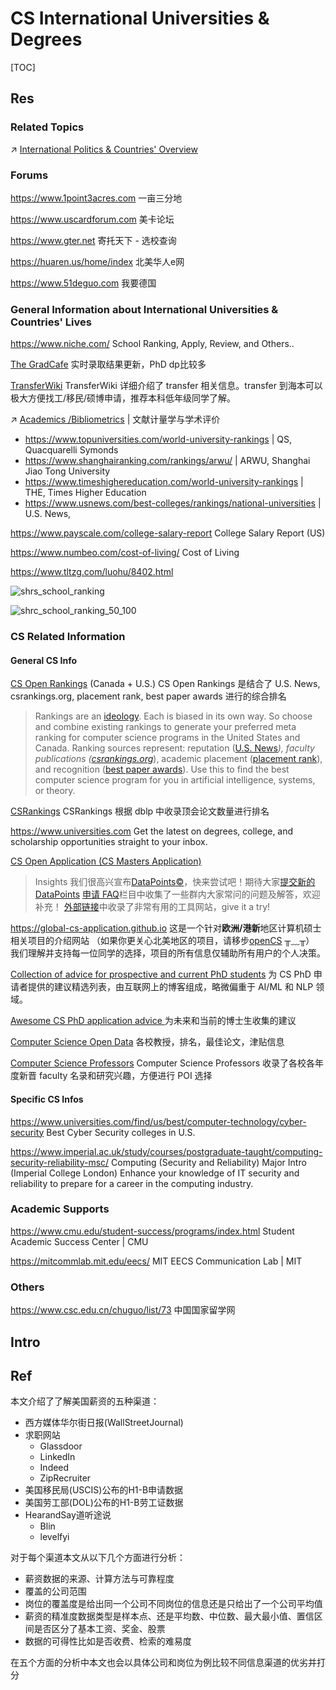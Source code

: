 # CS International Universities & Degrees

[TOC]



## Res
### Related Topics
↗ [International Politics & Countries' Overview](../../../International%20Politics%20&%20Countries'%20Overview/International%20Politics%20&%20Countries'%20Overview.md)


### Forums
https://www.1point3acres.com
一亩三分地

https://www.uscardforum.com
美卡论坛

https://www.gter.net
寄托天下 - 选校查询

https://huaren.us/home/index
北美华人e网

https://www.51deguo.com
我要德国


### General Information about International Universities & Countries' Lives
https://www.niche.com/
School Ranking, Apply, Review, and Others..

[The GradCafe](https://www.thegradcafe.com/)
实时录取结果更新，PhD dp比较多

[TransferWiki](https://transferwiki.com/)
TransferWiki 详细介绍了 transfer 相关信息。transfer 到海本可以极大方便找工/移民/硕博申请，推荐本科低年级同学了解。

↗ [Academics /Bibliometrics](../../Academics/Academics.md#Bibliometrics) | 文献计量学与学术评价
- https://www.topuniversities.com/world-university-rankings | QS, Quacquarelli Symonds
- https://www.shanghairanking.com/rankings/arwu/ | ARWU, Shanghai Jiao Tong University
- https://www.timeshighereducation.com/world-university-rankings | THE, Times Higher Education
- https://www.usnews.com/best-colleges/rankings/national-universities | U.S. News, 

https://www.payscale.com/college-salary-report
College Salary Report (US)

https://www.numbeo.com/cost-of-living/
Cost of Living

https://www.tltzg.com/luohu/8402.html

![shrs_school_ranking](../../../../Assets/Pics/shrs_school_ranking.jpg)

![shrc_school_ranking_50_100](../../../../Assets/Pics/shrc_school_ranking_50_100.jpg)



### CS Related Information
#### General CS Info
[CS Open Rankings](https://drafty.cs.brown.edu/csopenrankings/) (Canada + U.S.)
CS Open Rankings 是结合了 U.S. News, csrankings.org, placement rank, best paper awards 进行的综合排名

> Rankings are an [ideology](https://jeffhuang.com/computer-science-open-data/#bias-in-computer-science-rankings). Each is biased in its own way. So choose and combine existing rankings to generate your preferred meta ranking for computer science programs in the United States and Canada. Ranking sources represent: reputation ([U.S. News](https://www.usnews.com/best-graduate-schools/top-science-schools/computer-science-rankings)*), faculty publications ([csrankings.org](https://csrankings.org/)*), academic placement ([placement rank](https://drafty.cs.brown.edu/csopenrankings/placement-rank.html)), and recognition ([best paper awards](https://jeffhuang.com/best_paper_awards/)). Use this to find the best computer science program for you in artificial intelligence, systems, or theory.

[CSRankings](https://csrankings.org/)
CSRankings 根据 dblp 中收录顶会论文数量进行排名

https://www.universities.com
Get the latest on degrees, college, and scholarship opportunities straight to your inbox.

[CS Open Application (CS Masters Application)](https://opencs.app)
> Insights
> 我们很高兴宣布[DataPoints©](https://csmsapp.org/datapoints/)，快来尝试吧！期待大家[提交新的 DataPoints](https://csmsapp.org/datapoints_submit.md)
> [申请 FAQ](https://csmsapp.org/faq/)栏目中收集了一些群内大家常问的问题及解答，欢迎补充！
> [外部链接](https://csmsapp.org/link/)中收录了非常有用的工具网站，give it a try!

https://global-cs-application.github.io
这是一个针对**欧洲/港新**地区计算机硕士相关项目的介绍网站
（如果你更关心北美地区的项目，请移步[openCS](https://opencs.app/) ╥﹏╥）
我们理解并支持每一位同学的选择，项目的所有信息仅辅助所有用户的个人决策。

[Collection of advice for prospective and current PhD students](https://github.com/pliang279/awesome-phd-advice)
为 CS PhD 申请者提供的建议精选列表，由互联网上的博客组成，略微偏重于 AI/ML 和 NLP 领域。

[Awesome CS PhD application advice ](https://github.com/jedyang97/awesome-cs-phd-application-advice)
为未来和当前的博士生收集的建议

[Computer Science Open Data](https://jeffhuang.com/computer-science-open-data/)
各校教授，排名，最佳论文，津贴信息

[Computer Science Professors](https://drafty.cs.brown.edu/csprofessors?src=csopendata)
Computer Science Professors 收录了各校各年度新晋 faculty 名录和研究兴趣，方便进行 POI 选择
#### Specific CS Infos
https://www.universities.com/find/us/best/computer-technology/cyber-security
Best Cyber Security colleges in U.S.

https://www.imperial.ac.uk/study/courses/postgraduate-taught/computing-security-reliability-msc/
Computing (Security and Reliability) Major Intro (Imperial College London)
Enhance your knowledge of IT security and reliability to prepare for a career in the computing industry.


### Academic Supports
https://www.cmu.edu/student-success/programs/index.html
Student Academic Success Center | CMU

https://mitcommlab.mit.edu/eecs/
MIT EECS Communication Lab | MIT


### Others
https://www.csc.edu.cn/chuguo/list/73
中国国家留学网



## Intro



## Ref
[👍 分享几个了解美国薪资的渠道]: https://www.1point3acres.com/bbs/thread-546758-1-1.html

本文介绍了了解美国薪资的五种渠道：
- 西方媒体华尔街日报(WallStreetJournal)
- 求职网站
	- Glassdoor
	- LinkedIn
	- Indeed
	- ZipRecruiter
- 美国移民局(USCIS)公布的H1-B申请数据
- 美国劳工部(DOL)公布的H1-B劳工证数据
- HearandSay道听途说
	- Blin
	- levelfyi

对于每个渠道本文从以下几个方面进行分析：
- 薪资数据的来源、计算方法与可靠程度
- 覆盖的公司范围
- 岗位的覆盖度是给出同一个公司不同岗位的信息还是只给出了一个公司平均值
- 薪资的精准度数据类型是样本点、还是平均数、中位数、最大最小值、置信区间是否区分了基本工资、奖金、股票
- 数据的可得性比如是否收费、检索的难易度

在五个方面的分析中本文也会以具体公司和岗位为例比较不同信息渠道的优劣并打分

